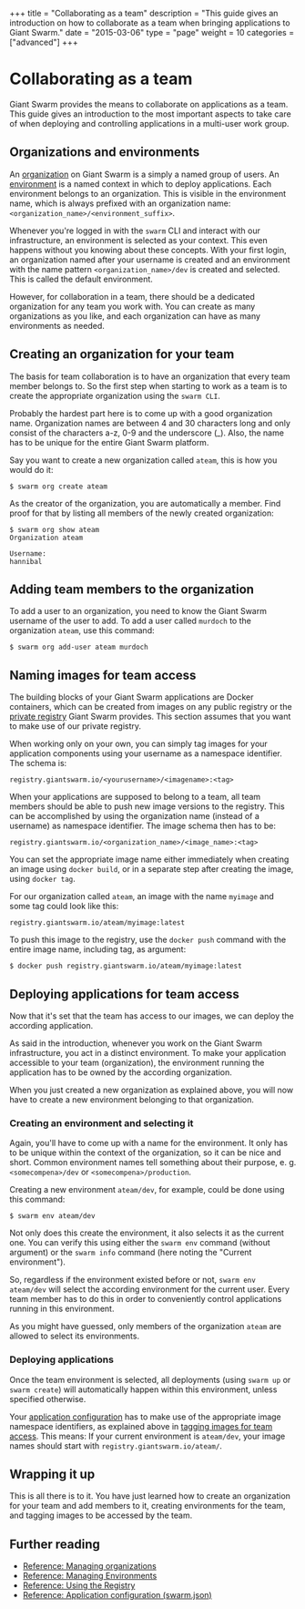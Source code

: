 +++
title = "Collaborating as a team"
description = "This guide gives an introduction on how to collaborate as a team when bringing applications to Giant Swarm."
date = "2015-03-06"
type = "page"
weight = 10
categories = ["advanced"]
+++

# Collaborating as a team

<p class="lead">Giant Swarm provides the means to collaborate on applications as a team. This guide gives an introduction to the most important aspects to take care of when deploying and controlling applications in a multi-user work group.</p>

## Organizations and environments

An [organization](/reference/cli/org/) on Giant Swarm is a simply a named group of users. An [environment](/reference/cli/env/) is a named context in which to deploy applications. Each environment belongs to an organization. This is visible in the environment name, which is always prefixed with an organization name: `<organization_name>/<environment_suffix>`.

Whenever you're logged in with the `swarm` CLI and interact with our infrastructure, an environment is selected as your context. This even happens without you knowing about these concepts. With your first login, an organization named after your username is created and an environment with the name pattern `<organization_name>/dev` is created and selected. This is called the default environment.

However, for collaboration in a team, there should be a dedicated organization for any team you work with. You can create as many organizations as you like, and each organization can have as many environments as needed.

## Creating an organization for your team

The basis for team collaboration is to have an organization that every team member belongs to. So the first step when starting to work as a team is to create the appropriate organization using the `swarm CLI`.

Probably the hardest part here is to come up with a good organization name. Organization names are between 4 and 30 characters long and only consist of the characters a-z, 0-9 and the underscore (_). Also, the name has to be unique for the entire Giant Swarm platform.

Say you want to create a new organization called `ateam`, this is how you would do it:

```nohighlight
$ swarm org create ateam
```

As the creator of the organization, you are automatically a member. Find proof for that by listing all members of the newly created organization:

```nohighlight
$ swarm org show ateam
Organization ateam

Username:
hannibal
```

## Adding team members to the organization

To add a user to an organization, you need to know the Giant Swarm username of the user to add. To add a user called `murdoch` to the organization `ateam`, use this command:

```nohighlight
$ swarm org add-user ateam murdoch
```

## Naming images for team access

The building blocks of your Giant Swarm applications are Docker containers, which can be created from images on any public registry or the [private registry](/reference/registry/) Giant Swarm provides. This section assumes that you want to make use of our private registry.

When working only on your own, you can simply tag images for your application components using your username as a namespace identifier. The schema is:

```nohighlight
registry.giantswarm.io/<yourusername>/<imagename>:<tag>
```

When your applications are supposed to belong to a team, all team members should be able to push new image versions to the registry. This can be accomplished by using the organization name (instead of a username) as namespace identifier. The image schema then has to be:

```nohighlight
registry.giantswarm.io/<organization_name>/<image_name>:<tag>
```

You can set the appropriate image name either immediately when creating an image using `docker build`, or in a separate step after creating the image, using `docker tag`.

For our organization called `ateam`, an image with the name `myimage` and some tag could look like this:

```nohighlight
registry.giantswarm.io/ateam/myimage:latest
```

To push this image to the registry, use the `docker push` command with the entire image name, including tag, as argument:

```nohighlight
$ docker push registry.giantswarm.io/ateam/myimage:latest
```

## Deploying applications for team access

Now that it's set that the team has access to our images, we can deploy the according application.

As said in the introduction, whenever you work on the Giant Swarm infrastructure, you act in a distinct environment. To make your application accessible to your team (organization), the environment running the application has to be owned by the according organization.

When you just created a new organization as explained above, you will now have to create a new environment belonging to that organization.

### Creating an environment and selecting it

Again, you'll have to come up with a name for the environment. It only has to be unique within the context of the organization, so it can be nice and short. Common environment names tell something about their purpose, e. g. `<somecompena>/dev` or `<somecompena>/production`.

Creating a new environment `ateam/dev`, for example, could be done using this command:

```
$ swarm env ateam/dev
```

Not only does this create the environment, it also selects it as the current one. You can verify this using either the `swarm env` command (without argument) or the `swarm info` command (here noting the "Current environment").

So, regardless if the environment existed before or not, `swarm env ateam/dev` will select the according environment for the current user. Every team member has to do this in order to conveniently control applications running in this environment.

As you might have guessed, only members of the organization `ateam` are allowed to select its environments.

### Deploying applications

Once the team environment is selected, all deployments (using `swarm up` or `swarm create`) will automatically happen within this environment, unless specified otherwise.

Your [application configuration](/reference/swarm-json/) has to make use of the appropriate image namespace identifiers, as explained above in [tagging images for team access](#tagging-images-for-team-access). This means: If your current environment is `ateam/dev`, your image names should start with `registry.giantswarm.io/ateam/`.

## Wrapping it up

This is all there is to it. You have just learned how to create an organization for your team and add members to it, creating environments for the team, and tagging images to be accessed by the team.

## Further reading

* [Reference: Managing organizations](/reference/cli/org/)
* [Reference: Managing Environments](/reference/cli/env/)
* [Reference: Using the Registry](/reference/registry/)
* [Reference: Application configuration (swarm.json)](/reference/swarm-json/)
